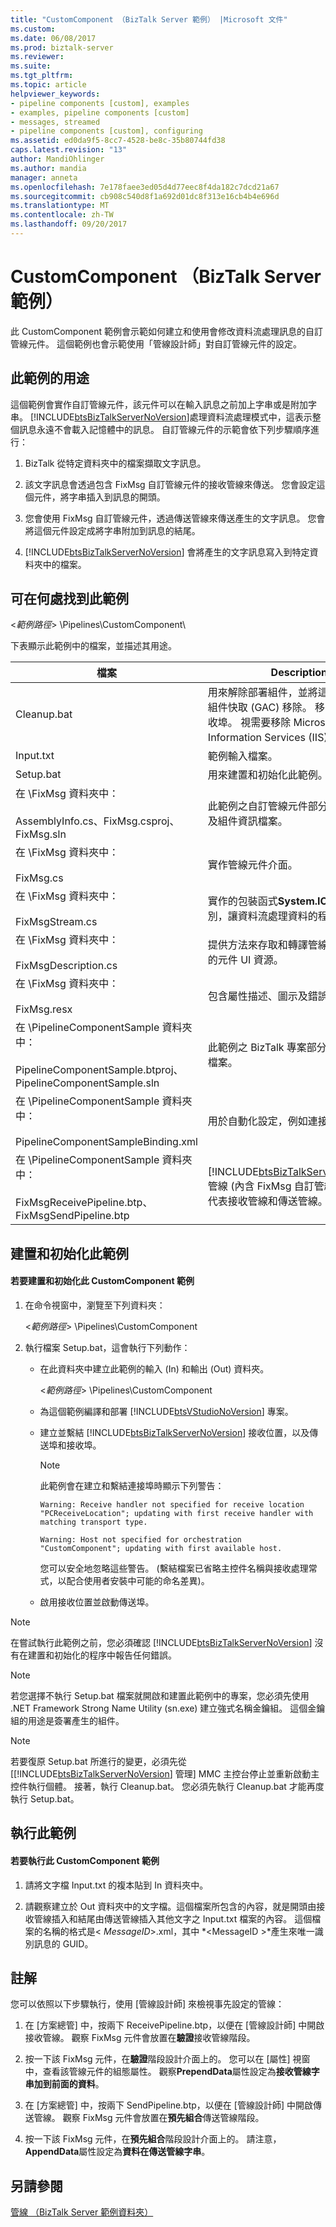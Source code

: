 ```yaml
---
title: "CustomComponent （BizTalk Server 範例） |Microsoft 文件"
ms.custom: 
ms.date: 06/08/2017
ms.prod: biztalk-server
ms.reviewer: 
ms.suite: 
ms.tgt_pltfrm: 
ms.topic: article
helpviewer_keywords:
- pipeline components [custom], examples
- examples, pipeline components [custom]
- messages, streamed
- pipeline components [custom], configuring
ms.assetid: ed0da9f5-8cc7-4528-be8c-35b80744fd38
caps.latest.revision: "13"
author: MandiOhlinger
ms.author: mandia
manager: anneta
ms.openlocfilehash: 7e178faee3ed05d4d77eec8f4da182c7dcd21a67
ms.sourcegitcommit: cb908c540d8f1a692d01dc8f313e16cb4b4e696d
ms.translationtype: MT
ms.contentlocale: zh-TW
ms.lasthandoff: 09/20/2017
---
```

# <a name="customcomponent-biztalk-server-sample"></a>CustomComponent （BizTalk Server 範例）
此 CustomComponent 範例會示範如何建立和使用會修改資料流處理訊息的自訂管線元件。 這個範例也會示範使用「管線設計師」對自訂管線元件的設定。  
  
## <a name="what-this-sample-does"></a>此範例的用途  
 這個範例會實作自訂管線元件，該元件可以在輸入訊息之前加上字串或是附加字串。 [!INCLUDE[btsBizTalkServerNoVersion](../includes/btsbiztalkservernoversion-md.md)]處理資料流處理模式中，這表示整個訊息永遠不會載入記憶體中的訊息。 自訂管線元件的示範會依下列步驟順序進行：  
  
1.  BizTalk 從特定資料夾中的檔案擷取文字訊息。  
  
2.  該文字訊息會透過包含 FixMsg 自訂管線元件的接收管線來傳送。 您會設定這個元件，將字串插入到訊息的開頭。  
  
3.  您會使用 FixMsg 自訂管線元件，透過傳送管線來傳送產生的文字訊息。 您會將這個元件設定成將字串附加到訊息的結尾。  
  
4.  [!INCLUDE[btsBizTalkServerNoVersion](../includes/btsbiztalkservernoversion-md.md)] 會將產生的文字訊息寫入到特定資料夾中的檔案。  
  
## <a name="where-to-find-this-sample"></a>可在何處找到此範例  
 \<*範例路徑*> \Pipelines\CustomComponent\  
  
 下表顯示此範例中的檔案，並描述其用途。  
  
|檔案|Description|  
|---------------|-----------------|  
|Cleanup.bat|用來解除部署組件，並將這些組件從全域組件快取 (GAC) 移除。 移除傳送埠和接收埠。 視需要移除 Microsoft Internet Information Services (IIS) 虛擬目錄。|  
|Input.txt|範例輸入檔案。|  
|Setup.bat|用來建置和初始化此範例。|  
|在 \FixMsg 資料夾中：<br /><br /> AssemblyInfo.cs、FixMsg.csproj、FixMsg.sln|此範例之自訂管線元件部分的專案、方案及組件資訊檔案。|  
|在 \FixMsg 資料夾中：<br /><br /> FixMsg.cs|實作管線元件介面。|  
|在 \FixMsg 資料夾中：<br /><br /> FixMsgStream.cs|實作的包裝函式**System.IO.Stream**類別，讓資料流處理資料的程序。|  
|在 \FixMsg 資料夾中：<br /><br /> FixMsgDescription.cs|提供方法來存取和轉譯管線設計師 」 中的元件 UI 資源。|  
|在 \FixMsg 資料夾中：<br /><br /> FixMsg.resx|包含屬性描述、圖示及錯誤訊息。|  
|在 \PipelineComponentSample 資料夾中：<br /><br /> PipelineComponentSample.btproj、PipelineComponentSample.sln|此範例之 BizTalk 專案部分的專案和方案檔案。|  
|在 \PipelineComponentSample 資料夾中：<br /><br /> PipelineComponentSampleBinding.xml|用於自動化設定，例如連接埠繫結。|  
|在 \PipelineComponentSample 資料夾中：<br /><br /> FixMsgReceivePipeline.btp、FixMsgSendPipeline.btp|[!INCLUDE[btsBizTalkServerNoVersion](../includes/btsbiztalkservernoversion-md.md)] 管線 (內含 FixMsg 自訂管線元件)，分別代表接收管線和傳送管線。|  
  
## <a name="building-and-initializing-this-sample"></a>建置和初始化此範例  
  
#### <a name="to-build-and-initialize-the-customcomponent-sample"></a>若要建置和初始化此 CustomComponent 範例  
  
1.  在命令視窗中，瀏覽至下列資料夾：  
  
     \<*範例路徑*> \Pipelines\CustomComponent  
  
2.  執行檔案 Setup.bat，這會執行下列動作：  
  
    -   在此資料夾中建立此範例的輸入 (In) 和輸出 (Out) 資料夾。  
  
         \<*範例路徑*> \Pipelines\CustomComponent  
  
    -   為這個範例編譯和部署 [!INCLUDE[btsVStudioNoVersion](../includes/btsvstudionoversion-md.md)] 專案。  
  
    -   建立並繫結 [!INCLUDE[btsBizTalkServerNoVersion](../includes/btsbiztalkservernoversion-md.md)] 接收位置，以及傳送埠和接收埠。  
  
        > [!NOTE]
        >  此範例會在建立和繫結連接埠時顯示下列警告：  
        >   
        >  `Warning: Receive handler not specified for receive location "PCReceiveLocation"; updating with first receive handler with matching transport type.`  
        >   
        >  `Warning: Host not specified for orchestration "CustomComponent"; updating with first available host.`  
        >   
        >  您可以安全地忽略這些警告。 (繫結檔案已省略主控件名稱與接收處理常式，以配合使用者安裝中可能的命名差異)。  
  
    -   啟用接收位置並啟動傳送埠。  
  
> [!NOTE]
>  在嘗試執行此範例之前，您必須確認 [!INCLUDE[btsBizTalkServerNoVersion](../includes/btsbiztalkservernoversion-md.md)] 沒有在建置和初始化的程序中報告任何錯誤。  
  
> [!NOTE]
>  若您選擇不執行 Setup.bat 檔案就開啟和建置此範例中的專案，您必須先使用 .NET Framework Strong Name Utility (sn.exe) 建立強式名稱金鑰組。 這個金鑰組的用途是簽署產生的組件。  
  
> [!NOTE]
>  若要復原 Setup.bat 所進行的變更，必須先從 [[!INCLUDE[btsBizTalkServerNoVersion](../includes/btsbiztalkservernoversion-md.md)] 管理] MMC 主控台停止並重新啟動主控件執行個體。 接著，執行 Cleanup.bat。 您必須先執行 Cleanup.bat 才能再度執行 Setup.bat。  
  
## <a name="running-this-sample"></a>執行此範例  
  
#### <a name="to-run-the-customcomponent-sample"></a>若要執行此 CustomComponent 範例  
  
1.  請將文字檔 Input.txt 的複本貼到 In 資料夾中。  
  
2.  請觀察建立於 Out 資料夾中的文字檔。這個檔案所包含的內容，就是開頭由接收管線插入和結尾由傳送管線插入其他文字之 Input.txt 檔案的內容。 這個檔案的名稱的格式是\< *MessageID*>.xml，其中 *\<MessageID >*產生來唯一識別訊息的 GUID。  
  
## <a name="comments"></a>註解  
 您可以依照以下步驟執行，使用 [管線設計師] 來檢視事先設定的管線：  
  
1.  在 [方案總管] 中，按兩下 ReceivePipeline.btp，以便在 [管線設計師] 中開啟接收管線。 觀察 FixMsg 元件會放置在**驗證**接收管線階段。  
  
2.  按一下該 FixMsg 元件，在**驗證**階段設計介面上的。 您可以在 [屬性] 視窗中，查看該管線元件的組態屬性。 觀察**PrependData**屬性設定為**接收管線字串加到前面的資料**。  
  
3.  在 [方案總管] 中，按兩下 SendPipeline.btp，以便在 [管線設計師] 中開啟傳送管線。 觀察 FixMsg 元件會放置在**預先組合**傳送管線階段。  
  
4.  按一下該 FixMsg 元件，在**預先組合**階段設計介面上的。 請注意， **AppendData**屬性設定為**資料在傳送管線字串**。  
  
## <a name="see-also"></a>另請參閱  
 [管線 （BizTalk Server 範例資料夾）](../core/pipelines-biztalk-server-samples-folder.md)